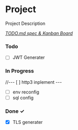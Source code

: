 # Project

Project Description

<em>[TODO.md spec & Kanban Board](https://bit.ly/3fCwKfM)</em>

### Todo

- [ ] JWT Generater  

### In Progress

//--- [ ] http3 inplement  ---
- [ ] env reconfig  
- [ ] sql config  

### Done ✓

- [x] TLS generater  

